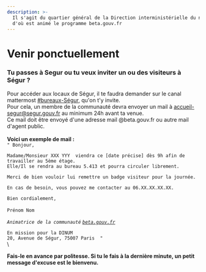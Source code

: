 ```yaml
---
description: >-
  Il s'agit du quartier général de la Direction interministérielle du numérique
  d'où est animé le programme beta.gouv.fr
---
```


# Venir ponctuellement

### Tu passes à Segur ou tu veux inviter un ou des visiteurs à Ségur ?

Pour accéder aux locaux de Ségur, il te faudra demander sur le canal mattermost [#bureaux-Ségur](https://mattermost.incubateur.net/betagouv/channels/bureaux-segur), qu'on t'y invite.\
Pour cela, un membre de la communauté devra envoyer un mail à accueil-segur@segur.gouv.fr au minimum 24h avant ta venue.\
Ce mail doit être envoyé d'une adresse mail @beta.gouv.fr ou autre mail d'agent public.\
\
**Voici un exemple de mail :** \
`" Bonjour,`

`Madame/Monsieur XXX YYY  viendra ce [date précise] dès 9h afin de travailler au 5ème étage.` \
`Elle/Il se rendra au bureau 5.413 et pourra circuler librement.`

`Merci de bien vouloir lui remettre un badge visiteur pour la journée.`

`En cas de besoin, vous pouvez me contacter au 06.XX.XX.XX.XX.`

`Bien cordialement,` \
\
`Prénom Nom`

_`Animatrice de la communauté`_ [_`beta.gouv.fr`_](http://beta.gouv.fr/)&#x20;

`En mission pour la DINUM`\
`20, Avenue de Ségur, 75007 Paris  "`\
\


**Fais-le en avance par politesse. Si tu le fais à la dernière minute, un petit message d'excuse est le bienvenu.**

###
